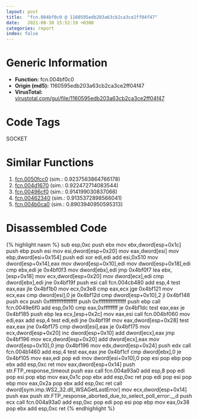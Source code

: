 ```yaml
---
layout: post
title:  "fcn.004bf0c0 @ 1160595edb203a63cb2ca3ce2ff04f47"
date:   2021-08-30 15:52:19 +0300
categories: report
index: false
---
```


# Generic Information
- **Function:** fcn.004bf0c0
- **Origin (md5):** 1160595edb203a63cb2ca3ce2ff04f47
- **VirusTotal:** [virustotal.com/gui/file/1160595edb203a63cb2ca3ce2ff04f47][virustotal_ref]

# Code Tags
<span class="tag" id="SOCKET">SOCKET</span>


# Similar Functions

1. [fcn.0050fcc0][similar_1_ref] (sim.: 0.9237563864766178)
2. [fcn.004d1670][similar_2_ref] (sim.: 0.922472714083544)
3. [fcn.00496cf0][similar_3_ref] (sim.: 0.914199030837066)
4. [fcn.00462340][similar_4_ref] (sim.: 0.9135372898566041)
5. [fcn.004b0ca0][similar_5_ref] (sim.: 0.8903940950595313)


# Disassembled Code

{% highlight nasm %}
sub esp,0xc
push ebx
mov ebx,dword[esp+0x1c]
push ebp
push esi
mov esi,dword[esp+0x20]
mov eax,dword[esi]
mov ebp,dword[esi+0x154]
push edi
xor edi,edi
add esi,0x510
mov dword[esp+0x14],eax
mov dword[esp+0x10],edi
mov dword[esp+0x18],edi
cmp ebx,edi
je 0x4bf0f3
mov dword[ebx],edi
jmp 0x4bf0f7
lea ebx,[esp+0x18]
mov ecx,dword[esp+0x20]
mov dword[ecx],edi
cmp dword[ebx],edi
jne 0x4bf19f
push esi
call fcn.004cb480
add esp,4
test eax,eax
jle 0x4bf1b0
mov ecx,0x3e8
cmp eax,ecx
jge 0x4bf121
mov ecx,eax
cmp dword[esi],0
je 0x4bf12d
cmp dword[esp+0x10],2
jl 0x4bf148
push ecx
push 0xffffffffffffffff
push 0xffffffffffffffff
push ebp
call fcn.0049e6f0
add esp,0x10
cmp eax,0xffffffff
je 0x4bf1dc
test eax,eax
je 0x4bf185
push ebp
lea ecx,[esp+0x2c]
mov eax,esi
call fcn.004bf060
mov edi,eax
add esp,4
test edi,edi
jne 0x4bf19f
mov eax,dword[esp+0x28]
test eax,eax
jne 0x4bf175
cmp dword[esi],eax
je 0x4bf175
mov ecx,dword[esp+0x20]
inc dword[esp+0x10]
add dword[ecx],eax
jmp 0x4bf196
mov ecx,dword[esp+0x20]
add dword[ecx],eax
mov dword[esp+0x10],0
jmp 0x4bf196
mov edx,dword[esp+0x24]
push edx
call fcn.004b1460
add esp,4
test eax,eax
jne 0x4bf1cf
cmp dword[ebx],0
je 0x4bf105
mov eax,edi
pop edi
mov dword[esi+0x10],0
pop esi
pop ebp
pop ebx
add esp,0xc
ret 
mov eax,dword[esp+0x14]
push str.FTP_response_timeout
push eax
call fcn.004a93a0
add esp,8
pop edi
pop esi
pop ebp
mov eax,0x1c
pop ebx
add esp,0xc
ret 
pop edi
pop esi
pop ebp
mov eax,0x2a
pop ebx
add esp,0xc
ret 
call dword[sym.imp.WS2_32.dll_WSAGetLastError]
mov ecx,dword[esp+0x14]
push eax
push str.FTP_response_aborted_due_to_select_poll_error:__d
push ecx
call fcn.004a93a0
add esp,0xc
pop edi
pop esi
pop ebp
mov eax,0x38
pop ebx
add esp,0xc
ret 
{% endhighlight %}


[similar_1_ref]: /report/fcn.0050fcc0@17d73cbafe6dd96dd6f2291fab06fbb5
[similar_2_ref]: /report/fcn.004d1670@279a61b1e76da49531f1f16fd1102a2d
[similar_3_ref]: /report/fcn.00496cf0@be7fba7cc724acf4ae2900d99e0fc9c3
[similar_4_ref]: /report/fcn.00462340@289859175c221b107317af7727d26c17
[similar_5_ref]: /report/fcn.004b0ca0@1160595edb203a63cb2ca3ce2ff04f47
[virustotal_ref]: https://www.virustotal.com/gui/file/1160595edb203a63cb2ca3ce2ff04f47